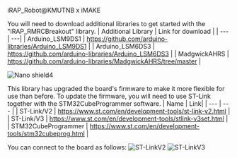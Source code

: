 iRAP_Robot@KMUTNB x iMAKE

You will need to download additional libraries to get started with the "iRAP_RMRCBreakout" library.
| Additional Library | Link for download |
| --- | ---|
| Arduino_LSM9DS1 | https://github.com/arduino-libraries/Arduino_LSM9DS1 |
| Arduino_LSM6DS3 | https://github.com/arduino-libraries/Arduino_LSM6DS3 |
| MadgwickAHRS | https://github.com/arduino-libraries/MadgwickAHRS/tree/master |

![Nano shield4](https://github.com/mtikkyu/iRAP_RMRCBreakout/assets/57050828/fac3c2a9-b03f-4d7f-928b-10860ff68eae)

This library has upgraded the board's firmware to make it more flexible for use than before. 
To update the firmware, you will need to use ST-Link together with the STM32CubeProgrammer software.
| Name | Link|
| --- | --- |
| ST-Link/V2 | https://www.st.com/en/development-tools/st-link-v2.html |
| ST-Link/V3 | https://www.st.com/en/development-tools/stlink-v3set.html |
| STM32CubeProgrammer | https://www.st.com/en/development-tools/stm32cubeprog.html |

You can connect to the board as follows:
![ST-LinkV2](https://github.com/mtikkyu/iRAP_RMRCBreakout-FirmwareV2/assets/57050828/70b27353-65ed-4b37-908b-d6eb2f6da002)
![ST-LinkV3](https://github.com/mtikkyu/iRAP_RMRCBreakout-FirmwareV2/assets/57050828/b1efd006-7e24-46f6-a10e-f107de026e01)
